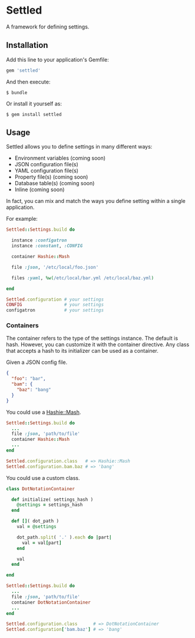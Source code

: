 # Settled

A framework for defining settings.


## Installation

Add this line to your application's Gemfile:

```ruby
gem 'settled'
```

And then execute:

    $ bundle

Or install it yourself as:

    $ gem install settled


## Usage

Settled allows you to define settings in many different ways:

* Environment variables (coming soon)
* JSON configuration file(s)
* YAML configuration file(s)
* Property file(s) (coming soon)
* Database table(s) (coming soon)
* Inline (coming soon)

In fact, you can mix and match the ways you define setting within a single application.

For example:

```ruby
Settled::Settings.build do

  instance :configatron
  instance :constant, :CONFIG

  container Hashie::Mash

  file :json, '/etc/local/foo.json'

  files :yaml, %w(/etc/local/bar.yml /etc/local/baz.yml)

end

Settled.configuration # your settings
CONFIG                # your settings
configatron           # your settings
```

### Containers

The container refers to the type of the settings instance.  The default is hash.
However, you can customize it with the container directive.  Any class that
accepts a hash to its initializer can be used as a container.

Given a JSON config file.

```json
{
  "foo": "bar",
  "bam": {
    "baz": "bang"
  }
}
```

You could use a [Hashie::Mash](https://github.com/intridea/hashie#mash).

```ruby
Settled::Settings.build do
  ...
  file :json, 'path/to/file'
  container Hashie::Mash
  ...
end

Settled.configuration.class   # => Hashie::Mash
Settled.configuration.bam.baz # => 'bang'
```

You could use a custom class.

```ruby
class DotNotationContainer

  def initialize( settings_hash )
    @settings = settings_hash
  end

  def []( dot_path )
    val = @settings

    dot_path.split( '.' ).each do |part|
      val = val[part]
    end

    val
  end

end

Settled::Settings.build do
  ...
  file :json, 'path/to/file'
  container DotNotationContainer
  ...
end

Settled.configuration.class      # => DotNotationContainer
Settled.configuration['bam.baz'] # => 'bang'
```
